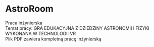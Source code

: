 # AstroRoom
Praca inżynierska<br>
Temat pracy: GRA EDUKACYJNA Z DZIEDZINY ASTRONOMII I FIZYKI WYKONANA W TECHNOLOGII VR <br>
Plik PDF zawiera kompletną pracę inżynierską
